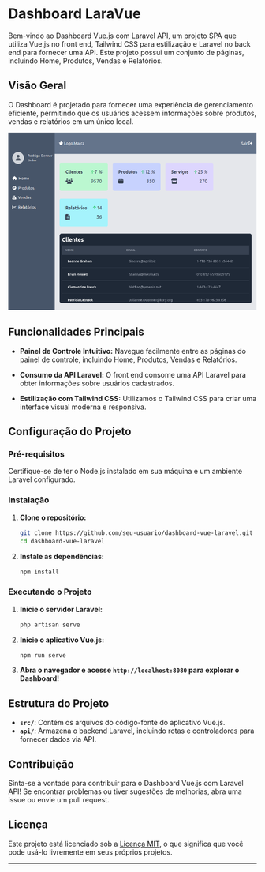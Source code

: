 # Dashboard LaraVue

Bem-vindo ao Dashboard Vue.js com Laravel API, um projeto SPA que utiliza Vue.js no front end, Tailwind CSS para estilização e Laravel no back end para fornecer uma API. Este projeto possui um conjunto de páginas, incluindo Home, Produtos, Vendas e Relatórios.

## Visão Geral

O Dashboard é projetado para fornecer uma experiência de gerenciamento eficiente, permitindo que os usuários acessem informações sobre produtos, vendas e relatórios em um único local.



![Home](/front-end/readme.png)

## Funcionalidades Principais

- **Painel de Controle Intuitivo:** Navegue facilmente entre as páginas do painel de controle, incluindo Home, Produtos, Vendas e Relatórios.

- **Consumo da API Laravel:** O front end consome uma API Laravel para obter informações sobre usuários cadastrados.

- **Estilização com Tailwind CSS:** Utilizamos o Tailwind CSS para criar uma interface visual moderna e responsiva.



## Configuração do Projeto

### Pré-requisitos

Certifique-se de ter o Node.js instalado em sua máquina e um ambiente Laravel configurado.

### Instalação

1. **Clone o repositório:**

    ```bash
    git clone https://github.com/seu-usuario/dashboard-vue-laravel.git
    cd dashboard-vue-laravel
    ```

2. **Instale as dependências:**

    ```bash
    npm install
    ```

### Executando o Projeto

1. **Inicie o servidor Laravel:**

    ```bash
    php artisan serve
    ```

2. **Inicie o aplicativo Vue.js:**

    ```bash
    npm run serve
    ```

3. **Abra o navegador e acesse `http://localhost:8080` para explorar o Dashboard!**

## Estrutura do Projeto

- **`src/`**: Contém os arquivos do código-fonte do aplicativo Vue.js.
- **`api/`**: Armazena o backend Laravel, incluindo rotas e controladores para fornecer dados via API.

## Contribuição

Sinta-se à vontade para contribuir para o Dashboard Vue.js com Laravel API! Se encontrar problemas ou tiver sugestões de melhorias, abra uma issue ou envie um pull request.

## Licença

Este projeto está licenciado sob a [Licença MIT](LICENSE), o que significa que você pode usá-lo livremente em seus próprios projetos.

---
